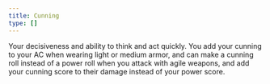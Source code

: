 ```yaml
---
title: Cunning
type: []
---
```


Your decisiveness and ability to think and act quickly. You add your cunning to your AC when wearing light or medium armor, and can make a cunning roll instead of a power roll when you attack with agile weapons, and add your cunning score to their damage instead of your power score.
